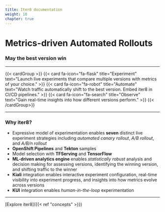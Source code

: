 ```yaml
---
title: Iter8 documentation
weight: 10
chapter: true
---
```


# Metrics-driven Automated Rollouts

### May the best version win

***

{{< cardGroup >}}
  {{< card fa-icon="fa-flask" title="Experiment" text="Launch live experiments that compare multiple versions with metrics of your choice." >}}
  {{< card fa-icon="fa-robot" title="Automate" text="Watch traffic automatically shift to the best version. Embed iter8 in CI/CD pipelines." >}}
  {{< card fa-icon="fa-search" title="Observe" text="Gain real-time insights into how different versions perform." >}}
{{< /cardGroup>}}

***

### Why iter8?

* Expressive model of experimentation enables **seven** distinct live experiment strategies including *automated canary rollout*, *A/B rollout*, and *A/B/n rollout*
* **OpenShift Pipelines** and **Tekton** samples
* Model selection with **TFServing** and **TensorFlow**
* **ML-driven analytics engine** enables *statistically robust* analysis and decision making for assessing versions, identifying the winning version, and shifting traffic to the winner
* **Kiali** integration enables interactive experiment configuration, real-time visibility into experiment progress, and insights into how metrics evolve across versions
* **KUI** integration enables *human-in-the-loop* experimentation

***

[Explore iter8]({{< ref "concepts" >}})